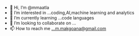 - 👋 Hi, I’m @mmaatla
- 👀 I’m interested in ...coding,AI,machine learning and analytics
- 🌱 I’m currently learning ...code languages
- 💞️ I’m looking to collaborate on ...
- 📫 How to reach me ...m.makgoana@gmail.com

<!---
mmaatla/mmaatla is a ✨ special ✨ repository because its `README.md` (this file) appears on your GitHub profile.
You can click the Preview link to take a look at your changes.
--->
